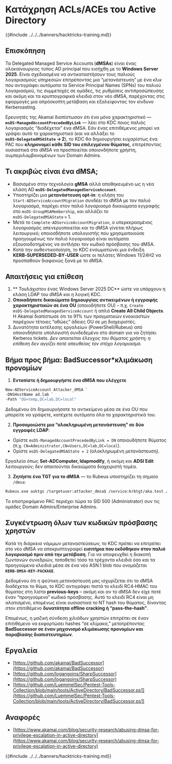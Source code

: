 # Κατάχρηση ACLs/ACEs του Active Directory

{{#include ../../../banners/hacktricks-training.md}}

## Επισκόπηση

Τα Delegated Managed Service Accounts (**dMSAs**) είναι ένας ολοκαίνουργιος τύπος AD principal που εισήχθη με το **Windows Server 2025**. Είναι σχεδιασμένα να αντικαταστήσουν τους παλιούς λογαριασμούς υπηρεσιών επιτρέποντας μια “μετανάστευση” με ένα κλικ που αντιγράφει αυτόματα τα Service Principal Names (SPNs) του παλιού λογαριασμού, τις συμμετοχές σε ομάδες, τις ρυθμίσεις αντιπροσώπευσης και ακόμη και τα κρυπτογραφικά κλειδιά στον νέο dMSA, παρέχοντας στις εφαρμογές μια απρόσκοπτη μετάβαση και εξαλείφοντας τον κίνδυνο Kerberoasting.

Ερευνητές της Akamai διαπίστωσαν ότι ένα μόνο χαρακτηριστικό — **`msDS‑ManagedAccountPrecededByLink`** — λέει στο KDC ποιος παλιός λογαριασμός “διαδέχεται” ένα dMSA. Εάν ένας επιτιθέμενος μπορεί να γράψει αυτό το χαρακτηριστικό (και να αλλάξει το **`msDS‑DelegatedMSAState` → 2**), το KDC θα δημιουργήσει ευχαρίστως ένα PAC που **κληρονομεί κάθε SID του επιλεγμένου θύματος**, επιτρέποντας ουσιαστικά στο dMSA να προσποιείται οποιονδήποτε χρήστη, συμπεριλαμβανομένων των Domain Admins.

## Τι ακριβώς είναι ένα dMSA;

* Βασισμένο στην τεχνολογία **gMSA** αλλά αποθηκευμένο ως η νέα κλάση AD **`msDS‑DelegatedManagedServiceAccount`**.
* Υποστηρίζει μια **μετανάστευση opt‑in**: η κλήση του `Start‑ADServiceAccountMigration` συνδέει το dMSA με τον παλιό λογαριασμό, παρέχει στον παλιό λογαριασμό δικαιώματα εγγραφής στο `msDS‑GroupMSAMembership`, και αλλάζει το `msDS‑DelegatedMSAState` = 1.
* Μετά το `Complete‑ADServiceAccountMigration`, ο υπερκερασμένος λογαριασμός απενεργοποιείται και το dMSA γίνεται πλήρως λειτουργικό; οποιοσδήποτε υπολογιστής που χρησιμοποιούσε προηγουμένως τον παλιό λογαριασμό είναι αυτόματα εξουσιοδοτημένος να αντλήσει τον κωδικό πρόσβασης του dMSA.
* Κατά την αυθεντικοποίηση, το KDC ενσωματώνει μια ένδειξη **KERB‑SUPERSEDED‑BY‑USER** ώστε οι πελάτες Windows 11/24H2 να προσπαθούν διαφανώς ξανά με το dMSA.

## Απαιτήσεις για επίθεση
1. ** Τουλάχιστον ένας Windows Server 2025 DC** ώστε να υπάρχουν η κλάση LDAP του dMSA και η λογική KDC.
2. **Οποιαδήποτε δικαιώματα δημιουργίας αντικειμένων ή εγγραφής χαρακτηριστικών σε ένα OU** (οποιοδήποτε OU) – π.χ. `Create msDS‑DelegatedManagedServiceAccount` ή απλά **Create All Child Objects**. Η Akamai διαπίστωσε ότι το 91% των πραγματικών ενοικιαστών παρέχουν τέτοιες “αθώες” άδειες OU σε μη διαχειριστές.
3. Δυνατότητα εκτέλεσης εργαλείων (PowerShell/Rubeus) από οποιονδήποτε υπολογιστή συνδεδεμένο στο domain για να ζητήσει Kerberos tickets.
*Δεν απαιτείται έλεγχος του θύματος χρήστη; η επίθεση δεν αγγίζει ποτέ απευθείας τον στόχο λογαριασμό.*

## Βήμα προς βήμα: BadSuccessor*κλιμάκωση προνομίων

1. **Εντοπίστε ή δημιουργήστε ένα dMSA που ελέγχετε**
```bash
New‑ADServiceAccount Attacker_dMSA `
‑DNSHostName ad.lab `
‑Path "OU=temp,DC=lab,DC=local"
```

Δεδομένου ότι δημιουργήσατε το αντικείμενο μέσα σε ένα OU που μπορείτε να γράψετε, κατέχετε αυτόματα όλα τα χαρακτηριστικά του.

2. **Προσομοιώστε μια “ολοκληρωμένη μετανάστευση” σε δύο εγγραφές LDAP**:
- Ορίστε `msDS‑ManagedAccountPrecededByLink = DN` οποιουδήποτε θύματος (π.χ. `CN=Administrator,CN=Users,DC=lab,DC=local`).
- Ορίστε `msDS‑DelegatedMSAState = 2` (ολοκληρωμένη μετανάστευση).

Εργαλεία όπως **Set‑ADComputer, ldapmodify**, ή ακόμη και **ADSI Edit** λειτουργούν; δεν απαιτούνται δικαιώματα διαχειριστή τομέα.

3. **Ζητήστε ένα TGT για το dMSA** — το Rubeus υποστηρίζει τη σημαία `/dmsa`:

```bash
Rubeus.exe asktgs /targetuser:attacker_dmsa$ /service:krbtgt/aka.test /dmsa /opsec /nowrap /ptt /ticket:<Machine TGT>
```

Το επιστρεφόμενο PAC περιέχει τώρα το SID 500 (Administrator) συν τις ομάδες Domain Admins/Enterprise Admins.

## Συγκέντρωση όλων των κωδικών πρόσβασης χρηστών

Κατά τη διάρκεια νόμιμων μεταναστεύσεων, το KDC πρέπει να επιτρέπει στο νέο dMSA να αποκρυπτογραφεί **εισιτήρια που εκδόθηκαν στον παλιό λογαριασμό πριν από την μετάβαση**. Για να αποφευχθεί η διακοπή ζωντανών συνεδριών, τοποθετεί τόσο τα τρέχοντα κλειδιά όσο και τα προηγούμενα κλειδιά μέσα σε ένα νέο ASN.1 blob που ονομάζεται **`KERB‑DMSA‑KEY‑PACKAGE`**.

Δεδομένου ότι η ψεύτικη μετανάστευσή μας ισχυρίζεται ότι το dMSA διαδέχεται το θύμα, το KDC αντιγράφει πιστά το κλειδί RC4‑HMAC του θύματος στη λίστα **previous‑keys** – ακόμη και αν το dMSA δεν είχε ποτέ έναν “προηγούμενο” κωδικό πρόσβασης. Αυτό το κλειδί RC4 είναι μη αλατισμένο, επομένως είναι ουσιαστικά το NT hash του θύματος, δίνοντας στον επιτιθέμενο **δυνατότητα offline cracking ή “pass‑the‑hash”**.

Επομένως, η μαζική σύνδεση χιλιάδων χρηστών επιτρέπει σε έναν επιτιθέμενο να εκφορτώσει hashes “σε κλίμακα,” μετατρέποντας **BadSuccessor σε έναν μηχανισμό κλιμάκωσης προνομίων και παραβίασης διαπιστευτηρίων**.

## Εργαλεία

- [https://github.com/akamai/BadSuccessor](https://github.com/akamai/BadSuccessor)
- [https://github.com/logangoins/SharpSuccessor](https://github.com/logangoins/SharpSuccessor)
- [https://github.com/LuemmelSec/Pentest-Tools-Collection/blob/main/tools/ActiveDirectory/BadSuccessor.ps1](https://github.com/LuemmelSec/Pentest-Tools-Collection/blob/main/tools/ActiveDirectory/BadSuccessor.ps1)

## Αναφορές

- [https://www.akamai.com/blog/security-research/abusing-dmsa-for-privilege-escalation-in-active-directory](https://www.akamai.com/blog/security-research/abusing-dmsa-for-privilege-escalation-in-active-directory)


{{#include ../../../banners/hacktricks-training.md}}
